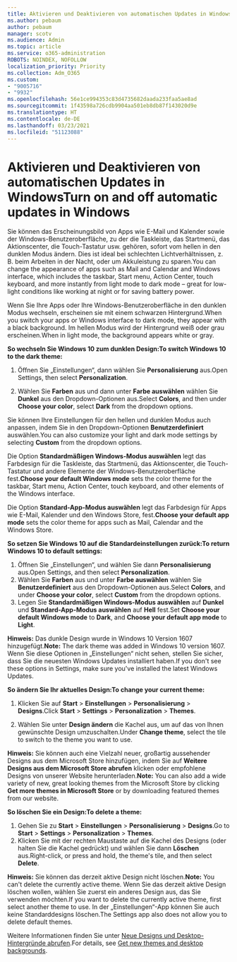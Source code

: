 ```yaml
---
title: Aktivieren und Deaktivieren von automatischen Updates in Windows
ms.author: pebaum
author: pebaum
manager: scotv
ms.audience: Admin
ms.topic: article
ms.service: o365-administration
ROBOTS: NOINDEX, NOFOLLOW
localization_priority: Priority
ms.collection: Adm_O365
ms.custom:
- "9005716"
- "9932"
ms.openlocfilehash: 56e1ce994353c83d4735682daada233faa5ae8ad
ms.sourcegitcommit: 1f43598a726cdb9904aa501eb8db87f143020d9e
ms.translationtype: HT
ms.contentlocale: de-DE
ms.lasthandoff: 03/23/2021
ms.locfileid: "51123088"
---
```

# <a name="turn-on-and-off-automatic-updates-in-windows"></a><span data-ttu-id="77836-102">Aktivieren und Deaktivieren von automatischen Updates in Windows</span><span class="sxs-lookup"><span data-stu-id="77836-102">Turn on and off automatic updates in Windows</span></span>

<span data-ttu-id="77836-103">Sie können das Erscheinungsbild von Apps wie E-Mail und Kalender sowie der Windows-Benutzeroberfläche, zu der die Taskleiste, das Startmenü, das Aktionscenter, die Touch-Tastatur usw. gehören, sofort vom hellen in den dunklen Modus ändern. Dies ist ideal bei schlechten Lichtverhältnissen, z. B. beim Arbeiten in der Nacht, oder um Akkuleistung zu sparen.</span><span class="sxs-lookup"><span data-stu-id="77836-103">You can change the appearance of apps such as Mail and Calendar and Windows interface, which includes the taskbar, Start menu, Action Center, touch keyboard, and more instantly from light mode to dark mode – great for low-light conditions like working at night or for saving battery power.</span></span>  

<span data-ttu-id="77836-104">Wenn Sie Ihre Apps oder Ihre Windows-Benutzeroberfläche in den dunklen Modus wechseln, erscheinen sie mit einem schwarzen Hintergrund.</span><span class="sxs-lookup"><span data-stu-id="77836-104">When you switch your apps or Windows interface to dark mode, they appear with a black background.</span></span> <span data-ttu-id="77836-105">Im hellen Modus wird der Hintergrund weiß oder grau erscheinen.</span><span class="sxs-lookup"><span data-stu-id="77836-105">When in light mode, the background appears white or gray.</span></span>
 
<span data-ttu-id="77836-106">**So wechseln Sie Windows 10 zum dunklen Design:**</span><span class="sxs-lookup"><span data-stu-id="77836-106">**To switch Windows 10 to the dark theme:**</span></span>

1. <span data-ttu-id="77836-107">Öffnen Sie „Einstellungen“, dann wählen Sie **Personalisierung** aus.</span><span class="sxs-lookup"><span data-stu-id="77836-107">Open Settings, then select **Personalization**.</span></span>
  
1. <span data-ttu-id="77836-108">Wählen Sie **Farben** aus und dann unter **Farbe auswählen** wählen Sie **Dunkel** aus den Dropdown-Optionen aus.</span><span class="sxs-lookup"><span data-stu-id="77836-108">Select **Colors**, and then under **Choose your color**, select **Dark** from the dropdown options.</span></span>

<span data-ttu-id="77836-109">Sie können Ihre Einstellungen für den hellen und dunklen Modus auch anpassen, indem Sie in den Dropdown-Optionen **Benutzerdefiniert** auswählen.</span><span class="sxs-lookup"><span data-stu-id="77836-109">You can also customize your light and dark mode settings by selecting **Custom** from the dropdown options.</span></span>

<span data-ttu-id="77836-110">Die Option **Standardmäßigen Windows-Modus auswählen** legt das Farbdesign für die Taskleiste, das Startmenü, das Aktionscenter, die Touch-Tastatur und andere Elemente der Windows-Benutzeroberfläche fest.</span><span class="sxs-lookup"><span data-stu-id="77836-110">**Choose your default Windows mode** sets the color theme for the taskbar, Start menu, Action Center, touch keyboard, and other elements of the Windows interface.</span></span>  

<span data-ttu-id="77836-111">Die Option **Standard-App-Modus auswählen** legt das Farbdesign für Apps wie E-Mail, Kalender und den Windows Store, fest.</span><span class="sxs-lookup"><span data-stu-id="77836-111">**Choose your default app mode** sets the color theme for apps such as Mail, Calendar and the Windows Store.</span></span>
 
<span data-ttu-id="77836-112">**So setzen Sie Windows 10 auf die Standardeinstellungen zurück:**</span><span class="sxs-lookup"><span data-stu-id="77836-112">**To return Windows 10 to default settings:**</span></span>

1. <span data-ttu-id="77836-113">Öffnen Sie „Einstellungen“, und wählen Sie dann **Personalisierung** aus.</span><span class="sxs-lookup"><span data-stu-id="77836-113">Open Settings, and then select **Personalization**.</span></span>  
1. <span data-ttu-id="77836-114">Wählen Sie **Farben** aus und unter **Farbe auswählen** wählen Sie **Benutzerdefiniert** aus den Dropdown-Optionen aus.</span><span class="sxs-lookup"><span data-stu-id="77836-114">Select **Colors**, and under **Choose your color**, select **Custom** from the dropdown options.</span></span>  
1. <span data-ttu-id="77836-115">Legen Sie **Standardmäßigen Windows-Modus auswählen** auf **Dunkel** und **Standard-App-Modus auswählen** auf **Hell** fest.</span><span class="sxs-lookup"><span data-stu-id="77836-115">Set **Choose your default Windows mode** to **Dark**, and **Choose your default app mode** to **Light**.</span></span>

<span data-ttu-id="77836-116">**Hinweis:** Das dunkle Design wurde in Windows 10 Version 1607 hinzugefügt.</span><span class="sxs-lookup"><span data-stu-id="77836-116">**Note:** The dark theme was added in Windows 10 version 1607.</span></span> <span data-ttu-id="77836-117">Wenn Sie diese Optionen in „Einstellungen“ nicht sehen, stellen Sie sicher, dass Sie die neuesten Windows Updates installiert haben.</span><span class="sxs-lookup"><span data-stu-id="77836-117">If you don't see these options in Settings, make sure you've installed the latest Windows Updates.</span></span>

<span data-ttu-id="77836-118">**So ändern Sie Ihr aktuelles Design:**</span><span class="sxs-lookup"><span data-stu-id="77836-118">**To change your current theme:**</span></span>

1. <span data-ttu-id="77836-119">Klicken Sie auf **Start** > **Einstellungen** > **Personalisierung** > **Designs**.</span><span class="sxs-lookup"><span data-stu-id="77836-119">Click **Start** > **Settings** > **Personalization** > **Themes**.</span></span>  

1. <span data-ttu-id="77836-120">Wählen Sie unter **Design ändern** die Kachel aus, um auf das von Ihnen gewünschte Design umzuschalten.</span><span class="sxs-lookup"><span data-stu-id="77836-120">Under **Change theme**, select the tile to switch to the theme you want to use.</span></span> 

<span data-ttu-id="77836-121">**Hinweis:** Sie können auch eine Vielzahl neuer, großartig aussehender Designs aus dem Microsoft Store hinzufügen, indem Sie auf **Weitere Designs aus dem Microsoft Store abrufen** klicken oder empfohlene Designs von unserer Website herunterladen.</span><span class="sxs-lookup"><span data-stu-id="77836-121">**Note:** You can also add a wide variety of new, great looking themes from the Microsoft Store by clicking **Get more themes in Microsoft Store** or by downloading featured themes from our website.</span></span>

<span data-ttu-id="77836-122">**So löschen Sie ein Design:**</span><span class="sxs-lookup"><span data-stu-id="77836-122">**To delete a theme:**</span></span>

1. <span data-ttu-id="77836-123">Gehen Sie zu **Start** > **Einstellungen** > **Personalisierung** > **Designs**.</span><span class="sxs-lookup"><span data-stu-id="77836-123">Go to **Start** > **Settings** > **Personalization** > **Themes**.</span></span> 
1. <span data-ttu-id="77836-124">Klicken Sie mit der rechten Maustaste auf die Kachel des Designs (oder halten Sie die Kachel gedrückt) und wählen Sie dann **Löschen** aus.</span><span class="sxs-lookup"><span data-stu-id="77836-124">Right-click, or press and hold, the theme's tile, and then select **Delete**.</span></span> 

<span data-ttu-id="77836-125">**Hinweis:** Sie können das derzeit aktive Design nicht löschen.</span><span class="sxs-lookup"><span data-stu-id="77836-125">**Note:** You can't delete the currently active theme.</span></span> <span data-ttu-id="77836-126">Wenn Sie das derzeit aktive Design löschen wollen, wählen Sie zuerst ein anderes Design aus, das Sie verwenden möchten.</span><span class="sxs-lookup"><span data-stu-id="77836-126">If you want to delete the currently active theme, first select another theme to use.</span></span> <span data-ttu-id="77836-127">In der „Einstellungen“-App können Sie auch keine Standarddesigns löschen.</span><span class="sxs-lookup"><span data-stu-id="77836-127">The Settings app also does not allow you to delete default themes.</span></span>

<span data-ttu-id="77836-128">Weitere Informationen finden Sie unter [Neue Designs und Desktop-Hintergründe abrufen](https://support.microsoft.com/windows/get-new-themes-and-desktop-backgrounds-09e3e0a6-02e3-5ecd-22a1-5d048e3cb0d3).</span><span class="sxs-lookup"><span data-stu-id="77836-128">For details, see [Get new themes and desktop backgrounds](https://support.microsoft.com/windows/get-new-themes-and-desktop-backgrounds-09e3e0a6-02e3-5ecd-22a1-5d048e3cb0d3).</span></span>

